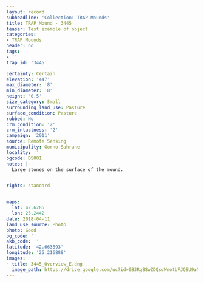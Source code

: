 ```yaml
---
layout: record
subheadline: 'Collection: TRAP Mounds'
title: TRAP Mound - 3445
teaser: Test example of object
categories:
- TRAP Mounds
header: no
tags:
- ''
trap_id: '3445'

certainty: Certain
elevation: '447'
max_diameter: '8'
min_diameter: '8'
height: '0.5'
size_category: Small
surrounding_land_use: Pasture
surface_condition: Pasture
robbed: No
crm_condition: '2'
crm_intactness: '2'
campaign: '2011'
source: Remote Sensing
municipality: Gorno Sahrane
locality: ''
bgcode: DS001
notes: |-
  Large stones on the surface of the mound.


rights: standard


maps:
  lat: 42.6285
  lon: 25.2442
date: 2018-04-11
land_use_source: Photo
photo: Good
bg_code: ''
akb_code: ''
latitude: '42.663893'
longitude: '25.216888'
images:
- title: 3445_Overview_E.dng
  image_path: https://drive.google.com/uc?id=0B3Rg88wZDQscWnotbFJQSU9aNmc
---
```

